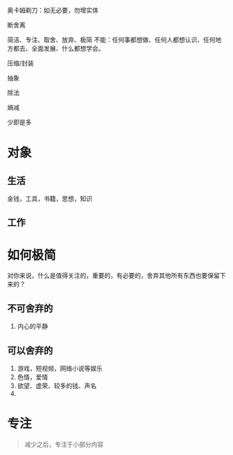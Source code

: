 奥卡姆剃刀：如无必要，勿增实体

断舍离

简洁、专注、取舍、放弃、极简
	不能：任何事都想做、任何人都想认识、任何地方都去、全面发展、什么都想学会。

压缩/封装

抽象

除法

熵减

少即是多

# 对象
## 生活
金钱，工具，书籍，思想，知识

## 工作

# 如何极简
对你来说，什么是值得关注的，重要的，有必要的，舍弃其他所有东西也要保留下来的？
## 不可舍弃的
1. 内心的平静
## 可以舍弃的
1. 游戏，短视频，网络小说等娱乐
2. 色情，爱情
3. 欲望、虚荣、较多的钱、声名
4. 
# 专注
> 减少之后，专注于小部分内容

